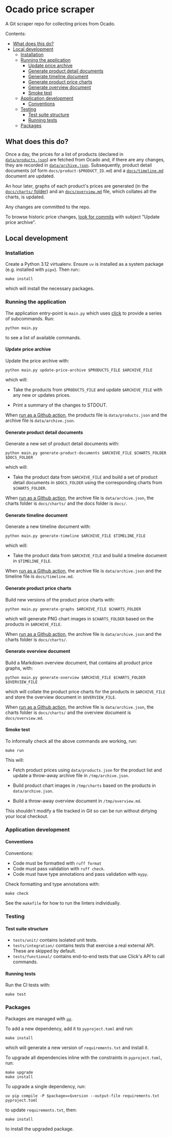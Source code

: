 # Ocado price scraper

A Git scraper repo for collecting prices from Ocado.

Contents:

- [What does this do?](#what-does-this-do?)
- [Local development](#local-development)
  - [Installation](#installation)
  - [Running the application](#running-the-application)
    - [Update price archive](#update-price-archive)
    - [Generate product detail documents](#generate-product-detail-documents)
    - [Generate timeline document](#generate-timeline-document)
    - [Generate product price charts](#generate-product-price-charts)
    - [Generate overview document](#generate-overview-document)
    - [Smoke test](#smoke-test)
  - [Application development](#application-development)
    - [Conventions](#conventions)
  - [Testing](#testing)
    - [Test suite structure](#test-suite-structure)
    - [Running tests](#running-tests)
  - [Packages](#packages)

## What does this do?

Once a day, the prices for a list of products (declared in
[`data/products.json`][products_file]) are fetched from Ocado and, if there are
any changes, they are recorded in [`data/archive.json`][prices_file].
Subsequently, product detail documents (of form `docs/product-$PRODUCT_ID.md`)
and a [`docs/timeline.md`][timeline_file] document are updated.

An hour later, graphs of each product's prices are generated (in the
[`docs/charts/` folder][charts_folder]) and an
[`docs/overview.md`][overview_file] file, which collates all the charts, is
updated.

Any changes are committed to the repo.

[products_file]: https://github.com/codeinthehole/food-scraper/blob/master/data/products.json
[prices_file]: https://github.com/codeinthehole/food-scraper/blob/master/data/archive.json
[timeline_file]: https://github.com/codeinthehole/food-scraper/blob/master/docs/timeline.md
[charts_folder]: https://github.com/codeinthehole/food-scraper/blob/master/docs/charts/
[overview_file]: https://github.com/codeinthehole/food-scraper/blob/master/docs/overview.md

To browse historic price changes, [look for commits][commits_list] with subject
"Update price archive".

[commits_list]: https://github.com/codeinthehole/food-scraper/commits/master

## Local development

### Installation

Create a Python 3.12 virtualenv. Ensure `uv` is installed as a system package
(e.g. installed with `pipx`). Then run::

    make install

which will install the necessary packages.

### Running the application

The application entry-point is `main.py` which uses [click][click_site] to
provide a series of subcommands. Run:

    python main.py

to see a list of available commands.

[click_site]: https://click.palletsprojects.com/en/8.1.x/

#### Update price archive

Update the price archive with:

    python main.py update-price-archive $PRODUCTS_FILE $ARCHIVE_FILE

which will:

- Take the products from `$PRODUCTS_FILE` and update `$ARCHIVE_FILE` with any
  new or updates prices.

- Print a summary of the changes to STDOUT.

When [run as a Github action][gh_workflow_run], the products file is
`data/products.json` and the archive file is `data/archive.json`.

</details>

#### Generate product detail documents

Generate a new set of product detail documents with:

    python main.py generate-product-documents $ARCHIVE_FILE $CHARTS_FOLDER $DOCS_FOLDER

which will:

- Take the product data from `$ARCHIVE_FILE` and build a set of product detail
  documents in `$DOCS_FOLDER` using the corresponding charts from
  `$CHARTS_FOLDER`.

When [run as a Github action][gh_workflow_run], the archive file is
`data/archive.json`, the charts folder is `docs/charts/` and the docs folder is
`docs/`.

#### Generate timeline document

Generate a new timeline document with:

    python main.py generate-timeline $ARCHIVE_FILE $TIMELINE_FILE

which will:

- Take the product data from `$ARCHIVE_FILE` and build a timeline document in
  `$TIMELINE_FILE`.

When [run as a Github action][gh_workflow_run], the archive file is
`data/archive.json` and the timeline file is `docs/timeline.md`.

#### Generate product price charts

Build new versions of the product price charts with:

    python main.py generate-graphs $ARCHIVE_FILE $CHARTS_FOLDER

which will generate PNG chart images in `$CHARTS_FOLDER` based on the products
in `$ARCHIVE_FILE`.

When [run as a Github action][gh_workflow_charts], the archive file is
`data/archive.json` and the charts folder is `docs/charts/`.

#### Generate overview document

Build a Markdown overview document, that contains all product price graphs,
with:

    python main.py generate-overview $ARCHIVE_FILE $CHARTS_FOLDER $OVERVIEW_FILE

which will collate the product price charts for the products in `$ARCHIVE_FILE`
and store the overview document in `$OVERVIEW_FILE`.

When [run as a Github action][gh_workflow_charts], the archive file is
`data/archive.json`, the charts folder is `docs/charts/` and the overview
document is `docs/overview.md`.

#### Smoke test

To informally check all the above commands are working, run:

    make run

This will:

- Fetch product prices using `data/products.json` for the product list and
  update a throw-away archive file in `/tmp/archive.json`.

- Build product chart images in `/tmp/charts` based on the products in
  `data/archive.json`.

- Build a throw-away overview document in `/tmp/overview.md`.

This shouldn't modify a file tracked in Git so can be run without dirtying your
local checkout.

### Application development

#### Conventions

Conventions:

- Code must be formatted with `ruff format`
- Code must pass validation with `ruff check`.
- Code must have type annotations and pass validation with `mypy`.

Check formatting and type annotations with:

    make check

See the `makefile` for how to run the linters individually.

### Testing

#### Test suite structure

- `tests/unit/` contains isolated unit tests.
- `tests/integration/` contains tests that exercise a real external API. These
  are skipped by default.
- `tests/functional/` contains end-to-end tests that use Click's API to call
  commands.

#### Running tests

Run the CI tests with:

    make test

### Packages

Packages are managed with [`uv`].

[`uv`]: https://github.com/astral-sh/uv

To add a new dependency, add it to `pyproject.toml` and run:

    make install

which will generate a new version of `requirements.txt` and install it.

To upgrade all dependencies inline with the constraints in `pyproject.toml`, run:

    make upgrade
    make install

To upgrade a single dependency, run:

    uv pip compile -P $package==$version --output-file requirements.txt pyproject.toml

to update `requirements.txt`, then:

    make install

to install the upgraded package.

[gh_workflow_run]: https://github.com/codeinthehole/food-scraper/blob/master/.github/workflows/run.yml
[gh_workflow_charts]: https://github.com/codeinthehole/food-scraper/blob/master/.github/workflows/charts.yml

